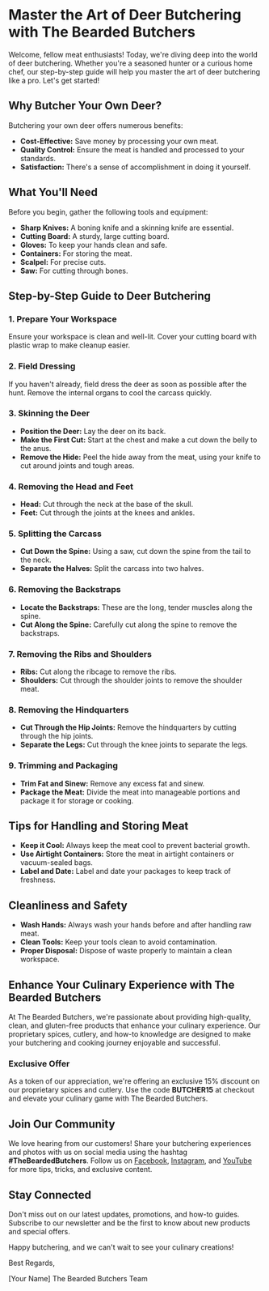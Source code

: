 # Master the Art of Deer Butchering with The Bearded Butchers

Welcome, fellow meat enthusiasts! Today, we're diving deep into the world of deer butchering. Whether you're a seasoned hunter or a curious home chef, our step-by-step guide will help you master the art of deer butchering like a pro. Let's get started!

## Why Butcher Your Own Deer?

Butchering your own deer offers numerous benefits:

- **Cost-Effective:** Save money by processing your own meat.
- **Quality Control:** Ensure the meat is handled and processed to your standards.
- **Satisfaction:** There's a sense of accomplishment in doing it yourself.

## What You'll Need

Before you begin, gather the following tools and equipment:

- **Sharp Knives:** A boning knife and a skinning knife are essential.
- **Cutting Board:** A sturdy, large cutting board.
- **Gloves:** To keep your hands clean and safe.
- **Containers:** For storing the meat.
- **Scalpel:** For precise cuts.
- **Saw:** For cutting through bones.

## Step-by-Step Guide to Deer Butchering

### 1. **Prepare Your Workspace**

Ensure your workspace is clean and well-lit. Cover your cutting board with plastic wrap to make cleanup easier.

### 2. **Field Dressing**

If you haven't already, field dress the deer as soon as possible after the hunt. Remove the internal organs to cool the carcass quickly.

### 3. **Skinning the Deer**

- **Position the Deer:** Lay the deer on its back.
- **Make the First Cut:** Start at the chest and make a cut down the belly to the anus.
- **Remove the Hide:** Peel the hide away from the meat, using your knife to cut around joints and tough areas.

### 4. **Removing the Head and Feet**

- **Head:** Cut through the neck at the base of the skull.
- **Feet:** Cut through the joints at the knees and ankles.

### 5. **Splitting the Carcass**

- **Cut Down the Spine:** Using a saw, cut down the spine from the tail to the neck.
- **Separate the Halves:** Split the carcass into two halves.

### 6. **Removing the Backstraps**

- **Locate the Backstraps:** These are the long, tender muscles along the spine.
- **Cut Along the Spine:** Carefully cut along the spine to remove the backstraps.

### 7. **Removing the Ribs and Shoulders**

- **Ribs:** Cut along the ribcage to remove the ribs.
- **Shoulders:** Cut through the shoulder joints to remove the shoulder meat.

### 8. **Removing the Hindquarters**

- **Cut Through the Hip Joints:** Remove the hindquarters by cutting through the hip joints.
- **Separate the Legs:** Cut through the knee joints to separate the legs.

### 9. **Trimming and Packaging**

- **Trim Fat and Sinew:** Remove any excess fat and sinew.
- **Package the Meat:** Divide the meat into manageable portions and package it for storage or cooking.

## Tips for Handling and Storing Meat

- **Keep it Cool:** Always keep the meat cool to prevent bacterial growth.
- **Use Airtight Containers:** Store the meat in airtight containers or vacuum-sealed bags.
- **Label and Date:** Label and date your packages to keep track of freshness.

## Cleanliness and Safety

- **Wash Hands:** Always wash your hands before and after handling raw meat.
- **Clean Tools:** Keep your tools clean to avoid contamination.
- **Proper Disposal:** Dispose of waste properly to maintain a clean workspace.

## Enhance Your Culinary Experience with The Bearded Butchers

At The Bearded Butchers, we're passionate about providing high-quality, clean, and gluten-free products that enhance your culinary experience. Our proprietary spices, cutlery, and how-to knowledge are designed to make your butchering and cooking journey enjoyable and successful.

### Exclusive Offer

As a token of our appreciation, we're offering an exclusive 15% discount on our proprietary spices and cutlery. Use the code **BUTCHER15** at checkout and elevate your culinary game with The Bearded Butchers.

## Join Our Community

We love hearing from our customers! Share your butchering experiences and photos with us on social media using the hashtag **#TheBeardedButchers**. Follow us on [Facebook](https://www.facebook.com/thebeardedbutchers), [Instagram](https://www.instagram.com/thebeardedbutchers), and [YouTube](https://www.youtube.com/thebeardedbutchers) for more tips, tricks, and exclusive content.

## Stay Connected

Don't miss out on our latest updates, promotions, and how-to guides. Subscribe to our newsletter and be the first to know about new products and special offers.

Happy butchering, and we can't wait to see your culinary creations!

Best Regards,

[Your Name]
The Bearded Butchers Team